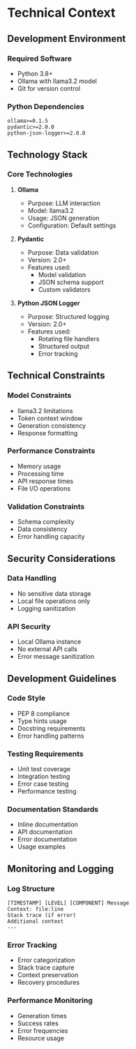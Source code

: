 # Technical Context

## Development Environment

### Required Software
- Python 3.8+
- Ollama with llama3.2 model
- Git for version control

### Python Dependencies
```
ollama>=0.1.5
pydantic>=2.0.0
python-json-logger>=2.0.0
```

## Technology Stack

### Core Technologies
1. **Ollama**
   - Purpose: LLM interaction
   - Model: llama3.2
   - Usage: JSON generation
   - Configuration: Default settings

2. **Pydantic**
   - Purpose: Data validation
   - Version: 2.0+
   - Features used:
     * Model validation
     * JSON schema support
     * Custom validators

3. **Python JSON Logger**
   - Purpose: Structured logging
   - Version: 2.0+
   - Features used:
     * Rotating file handlers
     * Structured output
     * Error tracking

## Technical Constraints

### Model Constraints
- llama3.2 limitations
- Token context window
- Generation consistency
- Response formatting

### Performance Constraints
- Memory usage
- Processing time
- API response times
- File I/O operations

### Validation Constraints
- Schema complexity
- Data consistency
- Error handling capacity

## Security Considerations

### Data Handling
- No sensitive data storage
- Local file operations only
- Logging sanitization

### API Security
- Local Ollama instance
- No external API calls
- Error message sanitization

## Development Guidelines

### Code Style
- PEP 8 compliance
- Type hints usage
- Docstring requirements
- Error handling patterns

### Testing Requirements
- Unit test coverage
- Integration testing
- Error case testing
- Performance testing

### Documentation Standards
- Inline documentation
- API documentation
- Error documentation
- Usage examples

## Monitoring and Logging

### Log Structure
```
[TIMESTAMP] [LEVEL] [COMPONENT] Message
Context: file:line
Stack trace (if error)
Additional context
---
```

### Error Tracking
- Error categorization
- Stack trace capture
- Context preservation
- Recovery procedures

### Performance Monitoring
- Generation times
- Success rates
- Error frequencies
- Resource usage
